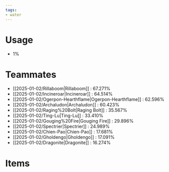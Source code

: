 ```yaml
---
tags:
- water
---
```

# Usage
- 1%
# Teammates
- [[2025-01-02/Rillaboom|Rillaboom]] : 67.271%
- [[2025-01-02/Incineroar|Incineroar]] : 64.514%
- [[2025-01-02/Ogerpon-Hearthflame|Ogerpon-Hearthflame]] : 62.596%
- [[2025-01-02/Archaludon|Archaludon]] : 60.423%
- [[2025-01-02/Raging%20Bolt|Raging Bolt]] : 35.567%
- [[2025-01-02/Ting-Lu|Ting-Lu]] : 33.410%
- [[2025-01-02/Gouging%20Fire|Gouging Fire]] : 29.896%
- [[2025-01-02/Spectrier|Spectrier]] : 24.989%
- [[2025-01-02/Chien-Pao|Chien-Pao]] : 17.681%
- [[2025-01-02/Gholdengo|Gholdengo]] : 17.091%
- [[2025-01-02/Dragonite|Dragonite]] : 16.274%
# Items